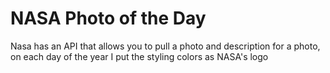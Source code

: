 # NASA Photo of the Day

Nasa has an API that allows you to pull a photo and description for a photo, on each day of the year
I put the styling colors as NASA's logo